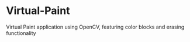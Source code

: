 # Virtual-Paint
Virtual Paint application using OpenCV, featuring color blocks and erasing functionality
